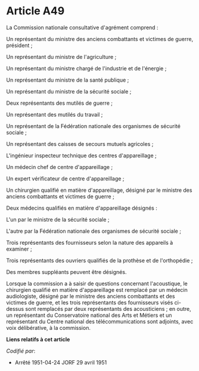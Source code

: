 # Article A49

La Commission nationale consultative d'agrément comprend :

Un représentant du ministre des anciens combattants et victimes de guerre, président ;

Un représentant du ministre de l'agriculture ;

Un représentant du ministre chargé de l'industrie et de l'énergie ;

Un représentant du ministre de la santé publique ;

Un représentant du ministre de la sécurité sociale ;

Deux représentants des mutilés de guerre ;

Un représentant des mutilés du travail ;

Un représentant de la Fédération nationale des organismes de sécurité sociale ;

Un représentant des caisses de secours mutuels agricoles ;

L'ingénieur inspecteur technique des centres d'appareillage ;

Un médecin chef de centre d'appareillage ;

Un expert vérificateur de centre d'appareillage ;

Un chirurgien qualifié en matière d'appareillage, désigné par le ministre des anciens combattants et victimes de guerre ;

Deux médecins qualifiés en matière d'appareillage désignés :

L'un par le ministre de la sécurité sociale ;

L'autre par la Fédération nationale des organismes de sécurité sociale ;

Trois représentants des fournisseurs selon la nature des appareils à examiner ;

Trois représentants des ouvriers qualifiés de la prothèse et de l'orthopédie ;

Des membres suppléants peuvent être désignés.

Lorsque la commission a à saisir de questions concernant l'acoustique, le chirurgien qualifié en matière d'appareillage est
remplacé par un médecin audiologiste, désigné par le ministre des anciens combattants et des victimes de guerre, et les trois
représentants des fournisseurs visés ci-dessus sont remplacés par deux représentants des acousticiens ; en outre, un
représentant du Conservatoire national des Arts et Métiers et un représentant du Centre national des télécommunications sont
adjoints, avec voix délibérative, à la commission.

**Liens relatifs à cet article**

_Codifié par_:

  - Arrêté 1951-04-24 JORF 29 avril 1951
